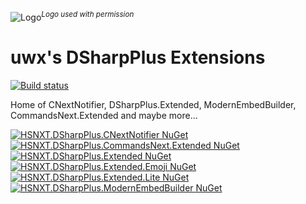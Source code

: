 ![Logo](https://i.imgur.com/OFss364.png)_<sup>Logo used with permission</sup>_
# uwx's DSharpPlus Extensions
[![Build status](https://ci.appveyor.com/api/projects/status/ek7j9yov2grf5qu1/branch/master?svg=true)](https://ci.appveyor.com/project/uwx/hsnxt-dsharpplus/branch/master)

Home of CNextNotifier, DSharpPlus.Extended, ModernEmbedBuilder, CommandsNext.Extended and maybe more...

[![HSNXT.DSharpPlus.CNextNotifier NuGet](https://img.shields.io/nuget/vpre/HSNXT.DSharpPlus.CNextNotifier.svg?label=HSNXT.DSharpPlus.CNextNotifier)](https://nuget.org/packages/HSNXT.DSharpPlus.CNextNotifier)  
[![HSNXT.DSharpPlus.CommandsNext.Extended NuGet](https://img.shields.io/nuget/vpre/HSNXT.DSharpPlus.CommandsNext.Extended.svg?label=HSNXT.DSharpPlus.CommandsNext.Extended)](https://nuget.org/packages/HSNXT.DSharpPlus.CommandsNext.Extended)  
[![HSNXT.DSharpPlus.Extended NuGet](https://img.shields.io/nuget/vpre/HSNXT.DSharpPlus.Extended.svg?label=HSNXT.DSharpPlus.Extended)](https://nuget.org/packages/HSNXT.DSharpPlus.Extended)  
[![HSNXT.DSharpPlus.Extended.Emoji NuGet](https://img.shields.io/nuget/vpre/HSNXT.DSharpPlus.Extended.Emoji.svg?label=HSNXT.DSharpPlus.Extended.Emoji)](https://nuget.org/packages/HSNXT.DSharpPlus.Extended.Emoji)  
[![HSNXT.DSharpPlus.Extended.Lite NuGet](https://img.shields.io/nuget/vpre/HSNXT.DSharpPlus.Extended.Lite.svg?label=HSNXT.DSharpPlus.Extended.Lite)](https://nuget.org/packages/HSNXT.DSharpPlus.Extended.Lite)  
[![HSNXT.DSharpPlus.ModernEmbedBuilder NuGet](https://img.shields.io/nuget/vpre/HSNXT.DSharpPlus.ModernEmbedBuilder.svg?label=HSNXT.DSharpPlus.ModernEmbedBuilder)](https://nuget.org/packages/HSNXT.DSharpPlus.ModernEmbedBuilder)  
